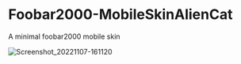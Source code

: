 # Foobar2000-MobileSkinAlienCat
A minimal foobar2000 mobile skin


![Screenshot_20221107-161120](https://user-images.githubusercontent.com/16135535/200416941-aa9fb9a3-dc60-4ea1-b280-3fabff501d8d.png)

